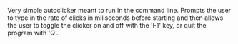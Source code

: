Very simple autoclicker meant to run in the command line. Prompts the user to type in the rate of clicks in miliseconds before starting and then allows the user to toggle the clicker on and off with the 'F1' key, or quit the program with 'Q'.
